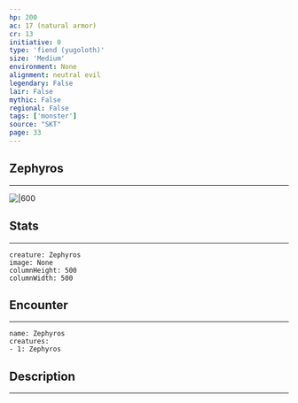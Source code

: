 ```yaml
---
hp: 200
ac: 17 (natural armor)
cr: 13
initiative: 0
type: 'fiend (yugoloth)'    
size: 'Medium'
environment: None
alignment: neutral evil
legendary: False
lair: False
mythic: False
regional: False
tags: ['monster']
source: "SKT"
page: 33
---
```


## Zephyros
---

![|600](D:/Program%20Files/5e.tools/img/bestiary/SKT/Zephyros.jpg)

## Stats
---

```statblock
creature: Zephyros
image: None
columnHeight: 500
columnWidth: 500
```

## Encounter
---

```encounter-table
name: Zephyros
creatures:
- 1: Zephyros
```

## Description
---




